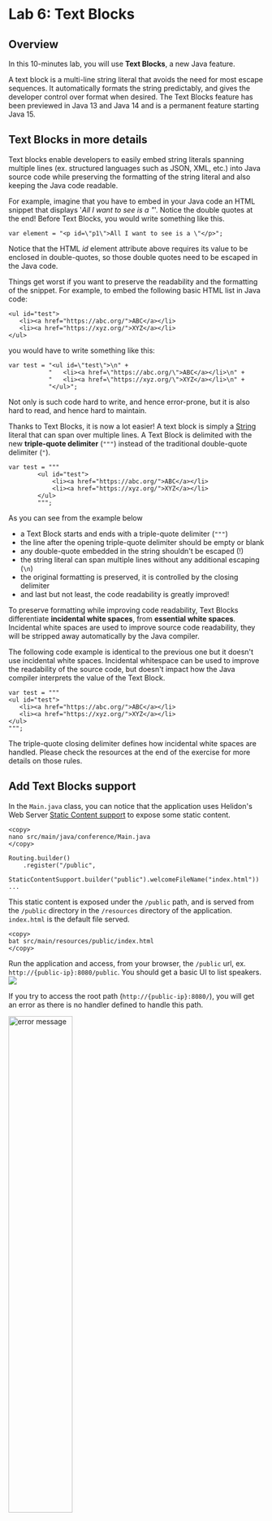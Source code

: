 # Lab 6: Text Blocks

## Overview

In this 10-minutes lab, you will use **Text Blocks**, a new Java feature.

A text block is a multi-line string literal that avoids the need for most escape sequences. It automatically formats the string predictably, and gives the developer control over format when desired. The Text Blocks feature has been previewed in Java 13 and Java 14 and is a permanent feature starting Java 15.

## Text Blocks in more details

Text blocks enable developers to easily embed string literals spanning multiple lines (ex. structured languages such as JSON, XML, etc.) into Java source code while preserving the formatting of the string literal and also keeping the Java code readable.

For example, imagine that you have to embed in your Java code an HTML snippet that displays '_All I want to see is a "_'. Notice the double quotes at the end! Before Text Blocks, you would write something like this.

```
var element = "<p id=\"p1\">All I want to see is a \"</p>";
```

Notice that the HTML _id_ element attribute above requires its value to be enclosed in double-quotes, so those double quotes need to be escaped in the Java code. 

Things get worst if you want to preserve the readability and the formatting of the snippet. For example, to embed the following basic HTML list in Java code:

```
<ul id="test">
   <li><a href="https://abc.org/">ABC</a></li>
   <li><a href="https://xyz.org/">XYZ</a></li>
</ul>
```
you would have to write something like this:

```
var test = "<ul id=\"test\">\n" +
           "   <li><a href=\"https://abc.org/\">ABC</a></li>\n" +
           "   <li><a href=\"https://xyz.org/\">XYZ</a></li>\n" +
           "</ul>";
```


Not only is such code hard to write, and hence error-prone, but it is also hard to read, and hence hard to maintain.

Thanks to Text Blocks, it is now a lot easier! A text block is simply a [String](https://docs.oracle.com/en/java/javase/14/docs/api/java.base/java/lang/String.html) literal that can span over multiple lines. A Text Block is delimited with the new **triple-quote delimiter** (`"""`) instead of the traditional double-quote delimiter (`"`).

```
var test = """
        <ul id="test">
            <li><a href="https://abc.org/">ABC</a></li>
            <li><a href="https://xyz.org/">XYZ</a></li>
        </ul>
        """; 
```

As you can see from the example below
- a Text Block starts and ends with a triple-quote delimiter (`"""`)
- the line after the opening triple-quote delimiter should be empty or blank
- any double-quote embedded in the string shouldn't be escaped (!)
- the string literal can span multiple lines without any additional escaping (`\n`)
- the original formatting is preserved, it is controlled by the closing delimiter
- and last but not least, the code readability is greatly improved!

To preserve formatting while improving code readability, Text Blocks differentiate __incidental white spaces__, from __essential white spaces__. Incidental white spaces are used to improve source code readability, they will be stripped away automatically by the Java compiler.

The following code example is identical to the previous one but it doesn't use incidental white spaces. Incidental whitespace can be used to improve the readability of the source code, but doesn't impact how the Java compiler interprets the value of the Text Block.


```
var test = """
<ul id="test">
   <li><a href="https://abc.org/">ABC</a></li>
   <li><a href="https://xyz.org/">XYZ</a></li>
</ul>
"""; 
```
The triple-quote closing delimiter defines how incidental white spaces are handled. Please check the resources at the end of the exercise for more details on those rules.

## Add Text Blocks support

In the `Main.java` class, you can notice that the application uses Helidon's Web Server [Static Content support](https://helidon.io/docs/v2/#/se/webserver/06_static-content-support) to expose some static content.

```nohighlight
<copy>
nano src/main/java/conference/Main.java
</copy>
```

```
Routing.builder()
    .register("/public", 
        StaticContentSupport.builder("public").welcomeFileName("index.html"))
...
```

This static content is exposed under the `/public` path, and is served from the `/public` directory in the `/resources` directory of the application. `index.html` is the default file served.

```nohighlight
<copy>
bat src/main/resources/public/index.html
</copy>
```

Run the application and access, from your browser, the `/public` url, ex. `http://{public-ip}:8080/public`. You should get a basic UI to list speakers.
![](./images/lab5-1.png " ") 

If you try to access the root path (`http://{public-ip}:8080/`), you will get an error as there is no handler defined to handle this path. 


<img src="./images/lab5-2.png" alt="error message" width=50%/>


To fix this, any HTTP request to the `/` path should be forwarded to the `/public` path.


**1. Define an HTML snippet to trigger a client-side forward**

In the `createRouting` method, define a Text Block that embeds some HTML to trigger a client-side forward to the `/public` path.


```nohighlight
<copy>
nano src/main/java/conference/Main.java
</copy>
```

```
<copy>
var snippet = 
    """
    <html>
       <title>Almost there</title>
       <body>
          You are being redirected...
          <meta http-equiv="refresh" content="0; url=/public/" />
       </body>
    </html>
    """;
</copy>	
```

**2. Update the application routing**

Update the application routings to serve that HTML snippet whenever someone hits the root `/` path.


```
return Routing.builder()
    <copy>.get("/", (req, res) -> { res.send(snippet); } )</copy>
    .register("/public", 
        StaticContentSupport.builder("public")
             .welcomeFileName("index.html"))
    .register("/speakers", speakerService)
    .build();

```

Let's check the snippet that was just added.

```
   …
   .get("/", (req, res) -> { res.send(snippet); } )
   …
```

It defines a [handler](https://helidon.io/docs/v2/apidocs/io.helidon.webserver/io/helidon/webserver/Handler.html) for any HTTP GET requests under the `/` path.  It has one method ([accept](https://docs.oracle.com/en/java/javase/11/docs/api/java.base/java/util/function/BiConsumer.html?is-external=true#accept(T,U))) that takes a `BiConsumer<ServerRequest, ServerResponse>` to handle the request. In this case, we pass it a Lambda expression that sends the HTML snippet that will trigger the forward on the client-side.



**3. Test the application**

Compile, and access the application from a browser, `http://{public-ip}:8080/`

<img src="./images/lab5-3.png" alt="raw html" width=60%/>

You can notice that the HTML formatting has been preserved which is good but that is not really what we expected as the HTML is not rendered in the browser! To understand the issue, use `curl` to get more details on the HTTP request/response.


```
> <copy>curl -v http://{public-ip}:8080</copy>
...
< HTTP/1.1 200 OK
< Content-Type: text/plain
...
```

You can see that the content type of the HTTP response is set to `text/plain` and not `text/html`! That explains why the HTML is not parsed and rendered by the browser. This can be easily fixed by correctly setting the MediaType header before sending the response. 

```
…
<copy>
.get("/", (req, res) -> {
       res.headers().contentType(MediaType.TEXT_HTML);
       res.send(snippet);
    })
</copy>
…
```

💡 Make sure to update the imports to include `import io.helidon.common.http.MediaType`

Now when you access the root path, your browser should be automatically redirected to the simple HTML UI.


**4. Understand how Text Block works**

Remove the `res.headers().contentType(MediaType.TEXT_HTML);` line to bypass HTML rendering on the client side. Try mutilple variations by adjusting the closing delimiter to understand how the incidental spaces are handled. 

💡 You might want to check the resources suggested in the next section to understand some behaviors.


```
<copy>
message = """
             Does this one work?
             """;
</copy>
```

```
<copy>
message = """
          And
		what
	  about
	this?
    """;
</copy>
```

```
<copy>
message = """
          A single line Text Block?""";
</copy>
```

```
<copy>
message = """And what about this?""";
</copy>
```


## Wrap-up


In this exercise, you have used Text Blocks, a standard Java 15 feature, to easily embed HTML into Java code. 

Simply put, Text Blocks enable developers to easily embed string literals spanning multiple lines into Java source code while preserving the original formatting but also Java code readability. Text blocks are handy to deal with structured languages (ex. XML, JSON, etc.) without having to worry about escaping special characters (ex. new line, double quotes) nor altering the original formatting. Finally, the power of the [String API](https://docs.oracle.com/en/java/javase/16/docs/api/java.base/java/lang/String.html) remains at our disposal with Text Blocks.

Check the following resources for more details on Text Blocks.

* [JEP 378: Text Blocks](https://openjdk.java.net/jeps/378)
* [Programmer's Guide To Text Blocks](https://inside.java/2019/08/06/text-blocks-guide/)
* [Java Feature Spotlight: Text Blocks](https://inside.java/2020/05/01/spotlighttextblocks/)










